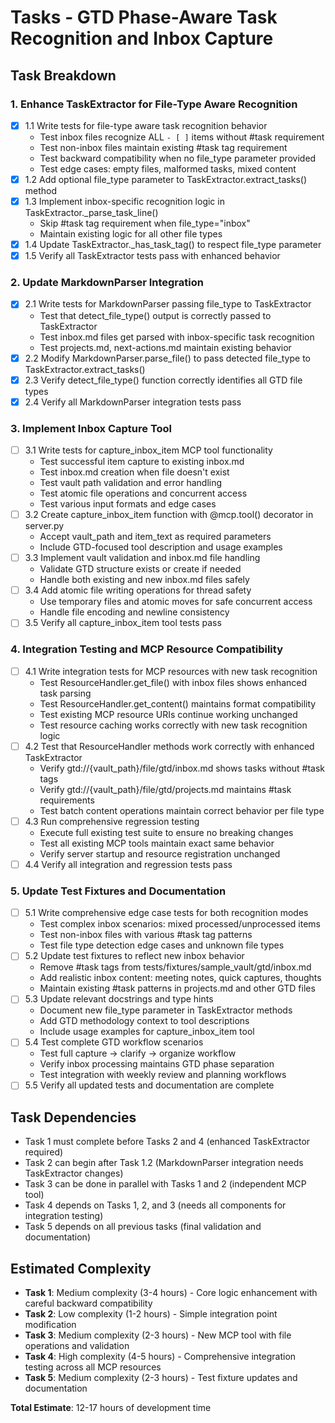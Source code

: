 # Tasks - GTD Phase-Aware Task Recognition and Inbox Capture

## Task Breakdown

### 1. Enhance TaskExtractor for File-Type Aware Recognition
- [x] 1.1 Write tests for file-type aware task recognition behavior
  - Test inbox files recognize ALL `- [ ]` items without #task requirement
  - Test non-inbox files maintain existing #task tag requirement
  - Test backward compatibility when no file_type parameter provided
  - Test edge cases: empty files, malformed tasks, mixed content
- [x] 1.2 Add optional file_type parameter to TaskExtractor.extract_tasks() method
- [x] 1.3 Implement inbox-specific recognition logic in TaskExtractor._parse_task_line()
  - Skip #task tag requirement when file_type="inbox"
  - Maintain existing logic for all other file types
- [x] 1.4 Update TaskExtractor._has_task_tag() to respect file_type parameter
- [x] 1.5 Verify all TaskExtractor tests pass with enhanced behavior

### 2. Update MarkdownParser Integration
- [x] 2.1 Write tests for MarkdownParser passing file_type to TaskExtractor
  - Test that detect_file_type() output is correctly passed to TaskExtractor
  - Test inbox.md files get parsed with inbox-specific task recognition
  - Test projects.md, next-actions.md maintain existing behavior
- [x] 2.2 Modify MarkdownParser.parse_file() to pass detected file_type to TaskExtractor.extract_tasks()
- [x] 2.3 Verify detect_file_type() function correctly identifies all GTD file types
- [x] 2.4 Verify all MarkdownParser integration tests pass

### 3. Implement Inbox Capture Tool
- [ ] 3.1 Write tests for capture_inbox_item MCP tool functionality
  - Test successful item capture to existing inbox.md
  - Test inbox.md creation when file doesn't exist
  - Test vault path validation and error handling
  - Test atomic file operations and concurrent access
  - Test various input formats and edge cases
- [ ] 3.2 Create capture_inbox_item function with @mcp.tool() decorator in server.py
  - Accept vault_path and item_text as required parameters
  - Include GTD-focused tool description and usage examples
- [ ] 3.3 Implement vault validation and inbox.md file handling
  - Validate GTD structure exists or create if needed
  - Handle both existing and new inbox.md files safely
- [ ] 3.4 Add atomic file writing operations for thread safety
  - Use temporary files and atomic moves for safe concurrent access
  - Handle file encoding and newline consistency
- [ ] 3.5 Verify all capture_inbox_item tool tests pass

### 4. Integration Testing and MCP Resource Compatibility
- [ ] 4.1 Write integration tests for MCP resources with new task recognition
  - Test ResourceHandler.get_file() with inbox files shows enhanced task parsing
  - Test ResourceHandler.get_content() maintains format compatibility
  - Test existing MCP resource URIs continue working unchanged
  - Test resource caching works correctly with new task recognition logic
- [ ] 4.2 Test that ResourceHandler methods work correctly with enhanced TaskExtractor
  - Verify gtd://{vault_path}/file/gtd/inbox.md shows tasks without #task tags
  - Verify gtd://{vault_path}/file/gtd/projects.md maintains #task requirements
  - Test batch content operations maintain correct behavior per file type
- [ ] 4.3 Run comprehensive regression testing
  - Execute full existing test suite to ensure no breaking changes
  - Test all existing MCP tools maintain exact same behavior
  - Verify server startup and resource registration unchanged
- [ ] 4.4 Verify all integration and regression tests pass

### 5. Update Test Fixtures and Documentation
- [ ] 5.1 Write comprehensive edge case tests for both recognition modes
  - Test complex inbox scenarios: mixed processed/unprocessed items
  - Test non-inbox files with various #task tag patterns
  - Test file type detection edge cases and unknown file types
- [ ] 5.2 Update test fixtures to reflect new inbox behavior
  - Remove #task tags from tests/fixtures/sample_vault/gtd/inbox.md
  - Add realistic inbox content: meeting notes, quick captures, thoughts
  - Maintain existing #task patterns in projects.md and other GTD files
- [ ] 5.3 Update relevant docstrings and type hints
  - Document new file_type parameter in TaskExtractor methods
  - Add GTD methodology context to tool descriptions
  - Include usage examples for capture_inbox_item tool
- [ ] 5.4 Test complete GTD workflow scenarios
  - Test full capture → clarify → organize workflow
  - Verify inbox processing maintains GTD phase separation
  - Test integration with weekly review and planning workflows
- [ ] 5.5 Verify all updated tests and documentation are complete

## Task Dependencies

- Task 1 must complete before Tasks 2 and 4 (enhanced TaskExtractor required)
- Task 2 can begin after Task 1.2 (MarkdownParser integration needs TaskExtractor changes)
- Task 3 can be done in parallel with Tasks 1 and 2 (independent MCP tool)
- Task 4 depends on Tasks 1, 2, and 3 (needs all components for integration testing)
- Task 5 depends on all previous tasks (final validation and documentation)

## Estimated Complexity

- **Task 1**: Medium complexity (3-4 hours) - Core logic enhancement with careful backward compatibility
- **Task 2**: Low complexity (1-2 hours) - Simple integration point modification
- **Task 3**: Medium complexity (2-3 hours) - New MCP tool with file operations and validation
- **Task 4**: High complexity (4-5 hours) - Comprehensive integration testing across all MCP resources
- **Task 5**: Medium complexity (2-3 hours) - Test fixture updates and documentation

**Total Estimate**: 12-17 hours of development time
